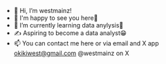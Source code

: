- 👋 Hi, I’m westmainz!
- 👀 I'm happy to see you here🙂
- 🌱 I’m currently learning data anylysis🧐
- ✍️ Aspiring to become a data analyst😁
- 📫 You can contact me here or via email and X app
okikiwest@gmail.com
@westmainz on X

<!---
westmainz/westmainz is a ✨ special ✨ repository because its `README.md` (this file) appears on your GitHub profile.
You can click the Preview link to take a look at your changes.
--->

